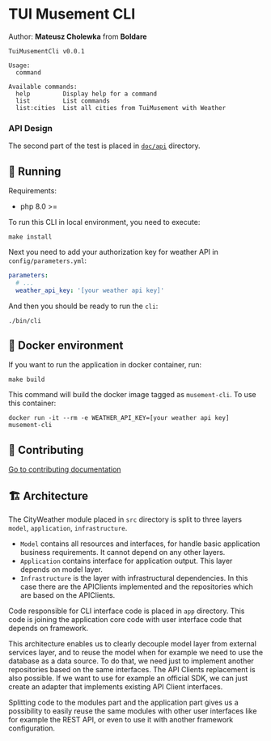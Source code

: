 # TUI Musement CLI

Author: **Mateusz Cholewka** from **Boldare**

```shell
TuiMusementCli v0.0.1

Usage:
  command

Available commands:
  help         Display help for a command
  list         List commands
  list:cities  List all cities from TuiMusement with Weather
```

### API Design

The second part of the test is placed in [`doc/api`](doc/api/README.md) directory.

## :rocket: Running

Requirements:
- php 8.0 >=

To run this CLI in local environment, you need to execute:

```shell
make install
```

Next you need to add your authorization key for weather API in `config/parameters.yml`:

```yaml
parameters:
  # ...
  weather_api_key: '[your weather api key]'
```

And then you should be ready to run the `cli`:

```shell
./bin/cli
```

## :whale: Docker environment

If you want to run the application in docker container, run:

```shell
make build
```

This command will build the docker image tagged as `musement-cli`. To use this container:

```shell
docker run -it --rm -e WEATHER_API_KEY=[your weather api key] musement-cli
```

## :bricks: Contributing

[Go to contributing documentation](CONTRIBUTING.md)

## :building_construction: Architecture

The CityWeather module placed in `src` directory is split to three layers `model`, `application`, `infrastructure`.
- `Model` contains all resources and interfaces, for handle basic application business requirements. It cannot depend on any other layers.
- `Application` contains interface for application output. This layer depends on model layer.
- `Infrastructure` is the layer with infrastructural dependencies. In this case there are the APIClients implemented and the repositories which are based on the APIClients.

Code responsible for CLI interface code is placed in `app` directory. This code is joining the application core code with user interface code that depends on framework.

This architecture enables us to clearly decouple model layer from external services layer, and to reuse the model when for example we need to use the database as a data source. To do that, we need just to implement another repositories based on the same interfaces.
The API Clients replacement is also possible. If we want to use for example an official SDK, we can just create an adapter that implements existing API Client interfaces.

Splitting code to the modules part and the application part gives us a possibility to easily reuse the same modules with other user interfaces like for example the REST API, or even to use it with another framework configuration.
